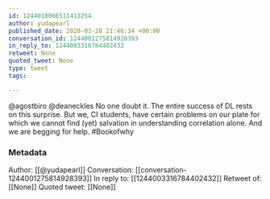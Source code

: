 ```yaml
---
id: 1244018066511413254
author: yudapearl
published_date: 2020-03-28 21:46:34 +00:00
conversation_id: 1244001275814928393
in_reply_to: 1244003316784402432
retweet: None
quoted_tweet: None
type: tweet
tags:

---
```


@agostbiro @deaneckles No one doubt it. The entire success of DL rests on this surprise. But we, CI students, have certain problems on our plate for which we cannot find (yet) salvation in understanding correlation alone. And we are begging for help. #Bookofwhy

### Metadata

Author: [[@yudapearl]]
Conversation: [[conversation-1244001275814928393]]
In reply to: [[1244003316784402432]]
Retweet of: [[None]]
Quoted tweet: [[None]]
